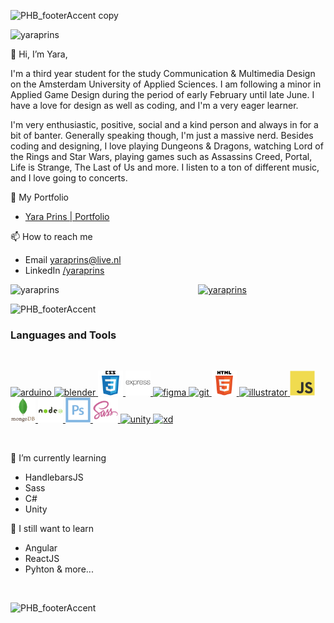 ![PHB_footerAccent copy](https://user-images.githubusercontent.com/27287809/222522907-2029cd52-1392-4777-81b6-b8d7f169a3bd.png)

<p align="left"> <img src="https://komarev.com/ghpvc/?username=yaraprins&label=Profile%20views&color=0e75b6&style=flat" alt="yaraprins"/> </p>

<section>
<p>👋 Hi, I’m Yara,</p>
<p>I'm a third year student for the study Communication & Multimedia Design on the Amsterdam University of Applied Sciences. I am following a minor in Applied Game Design during the period of early February until late June. I have a love for design as well as coding, and I'm a very eager learner.</p>
<p>I'm very enthusiastic, positive, social and a kind person and always in for a bit of banter. Generally speaking though, I'm just a massive nerd. Besides coding and designing, I love playing Dungeons & Dragons, watching Lord of the Rings and Star Wars, playing games such as Assassins Creed, Portal, Life is Strange, The Last of Us and more. I listen to a ton of different music, and I love going to concerts.</p>
</section>

<section>
<p>💞️ My Portfolio</p>
<ul><li><a href="https://yaraprins.github.io/portfolio/">Yara Prins | Portfolio </a></li></ul>
<p>📫 How to reach me</p>
<ul>
<li>Email <a href="mailto:yaraprins@live.nl">yaraprins@live.nl</a></li>
<li>LinkedIn <a href="https://www.linkedin.com/in/yaraprins/">/yaraprins</a></li>
 </ul>
</section>

<img align="left" src="https://github-readme-stats.vercel.app/api/top-langs?username=yaraprins&show_icons=true&locale=en&layout=compact" alt="yaraprins" width="300" />
<a align="right" href="https://ko-fi.com/yaraprins"> <img src="https://cdn.ko-fi.com/cdn/kofi3.png?v=3" height="50" width="210" alt="yaraprins" /></a>

![PHB_footerAccent](https://user-images.githubusercontent.com/27287809/222505411-03cee2e6-ae5b-4cb8-af41-3f510580012d.png)

<h3>Languages and Tools</h3>
</br>

<p> <a href="https://www.arduino.cc/" target="_blank" rel="noreferrer"> <img src="https://cdn.worldvectorlogo.com/logos/arduino-1.svg" alt="arduino" width="40" height="40"/> </a> <a href="https://www.blender.org/" target="_blank" rel="noreferrer"> <img src="https://download.blender.org/branding/community/blender_community_badge_white.svg" alt="blender" width="40" height="40"/> </a> <a href="https://www.w3schools.com/css/" target="_blank" rel="noreferrer"> <img src="https://raw.githubusercontent.com/devicons/devicon/master/icons/css3/css3-original-wordmark.svg" alt="css3" width="40" height="40"/> </a> <a href="https://expressjs.com" target="_blank" rel="noreferrer"> <img src="https://raw.githubusercontent.com/devicons/devicon/master/icons/express/express-original-wordmark.svg" alt="express" width="40" height="40"/> </a> <a href="https://www.figma.com/" target="_blank" rel="noreferrer"> <img src="https://www.vectorlogo.zone/logos/figma/figma-icon.svg" alt="figma" width="40" height="40"/> </a> <a href="https://git-scm.com/" target="_blank" rel="noreferrer"> <img src="https://www.vectorlogo.zone/logos/git-scm/git-scm-icon.svg" alt="git" width="40" height="40"/> </a> <a href="https://www.w3.org/html/" target="_blank" rel="noreferrer"> <img src="https://raw.githubusercontent.com/devicons/devicon/master/icons/html5/html5-original-wordmark.svg" alt="html5" width="40" height="40"/> </a> <a href="https://www.adobe.com/in/products/illustrator.html" target="_blank" rel="noreferrer"> <img src="https://www.vectorlogo.zone/logos/adobe_illustrator/adobe_illustrator-icon.svg" alt="illustrator" width="40" height="40"/> </a> <a href="https://developer.mozilla.org/en-US/docs/Web/JavaScript" target="_blank" rel="noreferrer"> <img src="https://raw.githubusercontent.com/devicons/devicon/master/icons/javascript/javascript-original.svg" alt="javascript" width="40" height="40"/> </a> <a href="https://www.mongodb.com/" target="_blank" rel="noreferrer"> <img src="https://raw.githubusercontent.com/devicons/devicon/master/icons/mongodb/mongodb-original-wordmark.svg" alt="mongodb" width="40" height="40"/> </a> <a href="https://nodejs.org" target="_blank" rel="noreferrer"> <img src="https://raw.githubusercontent.com/devicons/devicon/master/icons/nodejs/nodejs-original-wordmark.svg" alt="nodejs" width="40" height="40"/> </a> <a href="https://www.photoshop.com/en" target="_blank" rel="noreferrer"> <img src="https://raw.githubusercontent.com/devicons/devicon/master/icons/photoshop/photoshop-line.svg" alt="photoshop" width="40" height="40"/> </a> <a href="https://sass-lang.com" target="_blank" rel="noreferrer"> <img src="https://raw.githubusercontent.com/devicons/devicon/master/icons/sass/sass-original.svg" alt="sass" width="40" height="40"/> </a> <a href="https://unity.com/" target="_blank" rel="noreferrer"> <img src="https://www.vectorlogo.zone/logos/unity3d/unity3d-icon.svg" alt="unity" width="40" height="40"/> </a> <a href="https://www.adobe.com/products/xd.html" target="_blank" rel="noreferrer"> <img src="https://cdn.worldvectorlogo.com/logos/adobe-xd.svg" alt="xd" width="40" height="40"/> </a> </p>
</br>

🌱 I’m currently learning
- HandlebarsJS
- Sass
- C#
- Unity

👀 I still want to learn
- Angular
- ReactJS
- Pyhton
& more...

</br>

![PHB_footerAccent](https://user-images.githubusercontent.com/27287809/222505411-03cee2e6-ae5b-4cb8-af41-3f510580012d.png)



<!---
YaraPrins/YaraPrins is a ✨ special ✨ repository because its `README.md` (this file) appears on your GitHub profile.
You can click the Preview link to take a look at your changes.
--->
